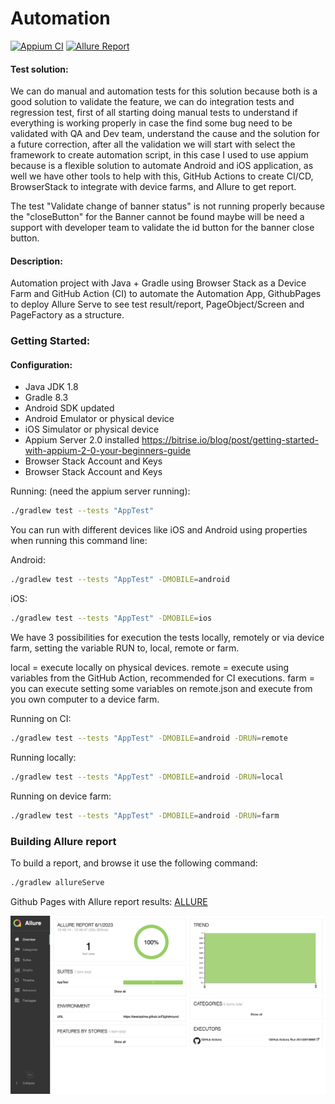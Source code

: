 # Automation

[![Appium CI](https://github.com/tassioplima/miniSDK/actions/workflows/browserstack.yml/badge.svg)](https://github.com/tassioplima/miniSDK/actions)
[![Allure Report](https://img.shields.io/badge/Allure%20Report-deployed-yellowgreen)](https://tassioplima.github.io/miniSDK/)

#### Test solution: 

We can do manual and automation tests for this solution because both is a good solution to validate the feature, we can do integration tests and regression test, first of all starting doing manual tests to understand if everything is working properly in case the find some bug need to be validated with QA and Dev team, understand the cause and the solution for a future correction, after all the validation we will start with select the framework to create automation script,
in this case I used to use appium because is a flexible solution to automate Android and iOS application, as well we have other tools to help with this, GitHub Actions to create CI/CD, BrowserStack to integrate with device farms, and Allure to get report.

The test "Validate change of banner status" is not running properly because the "closeButton" for the Banner cannot be found maybe will be need a support with developer team to validate the id button for the banner close button. 


#### Description:

Automation project with Java + Gradle using Browser Stack as a Device Farm and GitHub Action (CI) to automate the Automation App, GithubPages to deploy Allure Serve to see test result/report, PageObject/Screen and PageFactory as a structure.

### Getting Started:

#### Configuration:

- Java JDK 1.8
- Gradle 8.3
- Android SDK updated
- Android Emulator or physical device
- iOS Simulator or physical device
- Appium Server 2.0 installed https://bitrise.io/blog/post/getting-started-with-appium-2-0-your-beginners-guide
- Browser Stack Account and Keys
- Browser Stack Account and Keys


Running: (need the appium server running):

``` sh
./gradlew test --tests "AppTest"
```

You can run with different devices like iOS and Android using properties when running this command line:

Android:

``` sh
./gradlew test --tests "AppTest" -DMOBILE=android
```

iOS:

``` sh
./gradlew test --tests "AppTest" -DMOBILE=ios
```

We have 3 possibilities for execution the tests locally, remotely or via device farm, setting the variable RUN to, local, remote or farm.

local = execute locally on physical devices.
remote = execute using variables from the GitHub Action, recommended for CI executions.
farm =  you can execute setting some variables on remote.json and execute from you own computer to a device farm.

Running on CI:

``` sh
./gradlew test --tests "AppTest" -DMOBILE=android -DRUN=remote
```

Running locally:

``` sh
./gradlew test --tests "AppTest" -DMOBILE=android -DRUN=local
```

Running on device farm:

``` sh
./gradlew test --tests "AppTest" -DMOBILE=android -DRUN=farm
```

### Building Allure report

To build a report, and browse it use the following command:

``` sh
./gradlew allureServe
```

Github Pages with Allure report results: [ALLURE](https://tassioplima.github.io/miniSDK/)

![img.png](img/img.png)